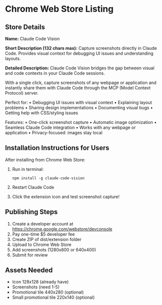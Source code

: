 # Chrome Web Store Listing

## Store Details

**Name:** Claude Code Vision

**Short Description (132 chars max):**
Capture screenshots directly in Claude Code. Provides visual context for debugging UI issues and understanding layouts.

**Detailed Description:**
Claude Code Vision bridges the gap between visual and code contexts in your Claude Code sessions. 

With a single click, capture screenshots of any webpage or application and instantly share them with Claude Code through the MCP (Model Context Protocol) server.

Perfect for:
• Debugging UI issues with visual context
• Explaining layout problems
• Sharing design implementations
• Documenting visual bugs
• Getting help with CSS/styling issues

Features:
• One-click screenshot capture
• Automatic image optimization
• Seamless Claude Code integration
• Works with any webpage or application
• Privacy-focused: images stay local

## Installation Instructions for Users

After installing from Chrome Web Store:

1. Run in terminal:
   ```
   npm install -g claude-code-vision
   ```

2. Restart Claude Code

3. Click the extension icon and test screenshot capture!

## Publishing Steps

1. Create a developer account at https://chrome.google.com/webstore/devconsole
2. Pay one-time $5 developer fee
3. Create ZIP of dist/extension folder
4. Upload to Chrome Web Store
5. Add screenshots (1280x800 or 640x400)
6. Submit for review

## Assets Needed
- Icon 128x128 (already have)
- Screenshots (need 1-5)
- Promotional tile 440x280 (optional)
- Small promotional tile 220x140 (optional)